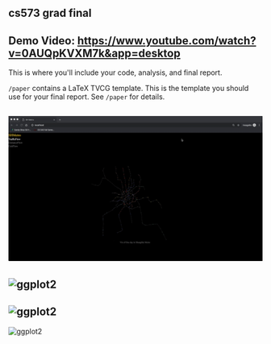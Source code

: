 cs573 grad final
---
Demo Video: https://www.youtube.com/watch?v=0AUQpKVXM7k&app=desktop
---

This is where you'll include your code, analysis, and final report.

`/paper` contains a LaTeX TVCG template. This is the template you should use for your final report. See `/paper` for details.

![ggplot2](/gif/SHMetro1.gif)
------

![ggplot2](/gif/SHMetro2.gif)
------

![ggplot2](/gif/SHMetro3.gif)
------

![ggplot2](/gif/SHMetro4.gif)
